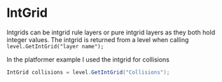 # IntGrid

Intgrids can be intgrid rule layers or pure intgrid layers as they both hold integer values. The intgrid is returned from a level when calling `level.GetIntGrid("layer name");`

In the platformer example I used the intgrid for collisions

```csharp
IntGrid collisions = level.GetIntGrid("Collisions");
```

